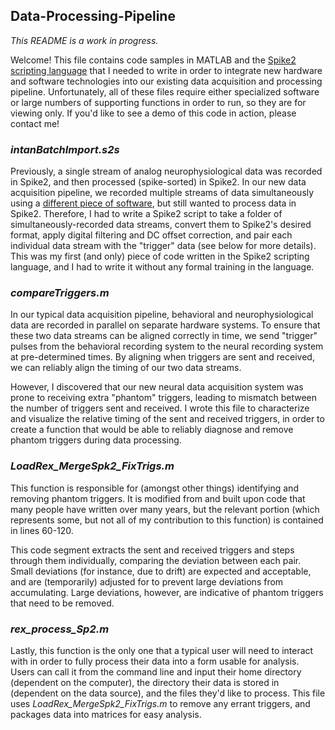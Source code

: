 ## Data-Processing-Pipeline
_This README is a work in progress._

Welcome! This file contains code samples in MATLAB and the [Spike2 scripting language](http://ced.co.uk/products/spkdpsl) that I needed to write in order to integrate new hardware and software technologies into our existing data acquisition and processing pipeline. Unfortunately, all of these files require either specialized software or large numbers of supporting functions in order to run, so they are for viewing only. If you'd like to see a demo of this code in action, please contact me!

### _intanBatchImport.s2s_
Previously, a single stream of analog neurophysiological data was recorded in Spike2, and then processed (spike-sorted) in Spike2. In our new data acquisition pipeline, we recorded multiple streams of data simultaneously using a [different piece of software](http://intantech.com/downloads.html), but still wanted to process data in Spike2. Therefore, I had to write a Spike2 script to take a folder of simultaneously-recorded data streams, convert them to Spike2's desired format, apply digital filtering and DC offset correction, and pair each individual data stream with the "trigger" data (see below for more details). This was my first (and only) piece of code written in the Spike2 scripting language, and I had to write it without any formal training in the language.

### _compareTriggers.m_
In our typical data acquisition pipeline, behavioral and neurophysiological data are recorded in parallel on separate hardware systems. To ensure that these two data streams can be aligned correctly in time, we send "trigger" pulses from the behavioral recording system to the neural recording system at pre-determined times. By aligning when triggers are sent and received, we can reliably align the timing of our two data streams.

However, I discovered that our new neural data acquisition system was prone to receiving extra "phantom" triggers, leading to mismatch between the number of triggers sent and received. I wrote this file to characterize and visualize the relative timing of the sent and received triggers, in order to create a function that would be able to reliably diagnose and remove phantom triggers during data processing.

### _LoadRex\_MergeSpk2\_FixTrigs.m_
This function is responsible for (amongst other things) identifying and removing phantom triggers. It is modified from and built upon code that many people have written over many years, but the relevant portion (which represents some, but not all of my contribution to this function) is contained in lines 60-120.

This code segment extracts the sent and received triggers and steps through them individually, comparing the deviation between each pair. Small deviations (for instance, due to drift) are expected and acceptable, and are (temporarily) adjusted for to prevent large deviations from accumulating. Large deviations, however, are indicative of phantom triggers that need to be removed.

### _rex\_process\_Sp2.m_
Lastly, this function is the only one that a typical user will need to interact with in order to fully process their data into a form usable for analysis. Users can call it from the command line and input their home directory (dependent on the computer), the directory their data is stored in (dependent on the data source), and the files they'd like to process. This file uses _LoadRex\_MergeSpk2\_FixTrigs.m_ to remove any errant triggers, and packages data into matrices for easy analysis. 
